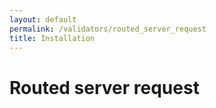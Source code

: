 ```yaml
---
layout: default
permalink: /validators/routed_server_request
title: Installation
---
```


# Routed server request
